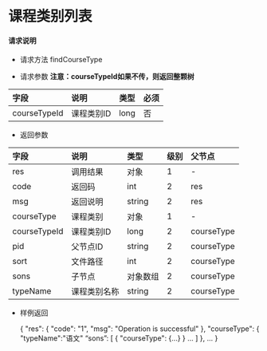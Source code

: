# 课程类别列表

#### **请求说明**

* 请求方法 findCourseType

* 请求参数
**注意：courseTypeId如果不传，则返回整颗树**

| 字段 | 说明 | 类型 | 必须 |
| :--- | :--- | :--- | :--- |
| courseTypeId| 课程类别ID | long | 否 |

* 返回参数

| 字段 | 说明 | 类型 | 级别 | 父节点 |
| :--- | :--- | :--- | :--- | :--- |
| res | 调用结果 | 对象 | 1 | - |
| code| 返回码| int | 2 | res |
| msg| 返回说明 | string | 2 | res |
| courseType| 课程类别 | 对象| 1 | - |
| courseTypeId| 课程类别ID| long | 2 | courseType|
| pid| 父节点ID | string | 2 | courseType|
| sort| 文件路径 | int| 2 | courseType|
| sons| 子节点 | 对象数组| 2 | courseType|
| typeName| 课程类别名称 | string | 2 | courseType|


* 样例返回


    {
    "res": 
        {
            "code": "1", 
            "msg": "Operation is successful"
        },
    "courseType":
       { 
           "typeName":"语文"
           “sons”:
           [
               {
               "courseType":
                   {...}
               }
               ...
           ]
       },
            ...
    }
